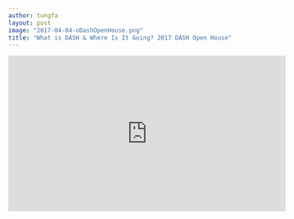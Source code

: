 ```yaml
---
author: tungfa
layout: post
image: "2017-04-04-oDashOpenHouse.png"
title: "What is DASH & Where Is It Going? 2017 DASH Open House"
---
```

<iframe width="560" height="315" src="https://www.youtube.com/embed/0EG2km7GAmM" frameborder="0" allowfullscreen></iframe>
